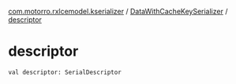 [com.motorro.rxlcemodel.kserializer](../index.md) / [DataWithCacheKeySerializer](index.md) / [descriptor](./descriptor.md)

# descriptor

`val descriptor: SerialDescriptor`